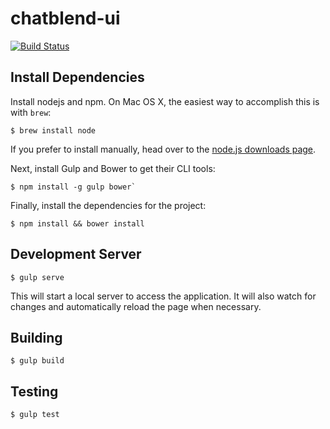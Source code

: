 # chatblend-ui
[![Build Status](https://travis-ci.org/starknine/chatblend-ui.svg?branch=master)](https://travis-ci.org/starknine/chatblend-ui)

## Install Dependencies

Install nodejs and npm. On Mac OS X, the easiest way to accomplish this is with `brew`:

```
$ brew install node
```

If you prefer to install manually, head over to the [node.js downloads page](http://nodejs.org/download/).

Next, install Gulp and Bower to get their CLI tools:

```
$ npm install -g gulp bower`
```

Finally, install the dependencies for the project:

```
$ npm install && bower install
```

## Development Server

```
$ gulp serve
```

This will start a local server to access the application. It will also watch for changes and automatically reload the page when necessary.

## Building

```
$ gulp build
```

## Testing

```
$ gulp test
```